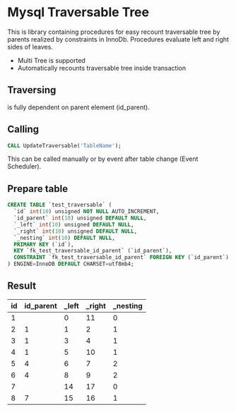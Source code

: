# Mysql Traversable Tree #
This is library containing procedures for easy recount traversable tree by parents realized by constraints in InnoDb. 
Procedures evaluate left and right sides of leaves. 

- Multi Tree is supported
- Automatically recounts traversable tree inside transaction

## Traversing ##
is fully dependent on parent element (id_parent). 

## Calling ##
```sql
CALL UpdateTraversable('TableName');
```

This can be called manually or by event after table change (Event Scheduler).

## Prepare table ##
```sql
CREATE TABLE `test_traversable` (
  `id` int(10) unsigned NOT NULL AUTO_INCREMENT,
  `id_parent` int(10) unsigned DEFAULT NULL,
  `_left` int(10) unsigned DEFAULT NULL,
  `_right` int(10) unsigned DEFAULT NULL,
  `_nesting` int(10) DEFAULT NULL,
  PRIMARY KEY (`id`),
  KEY `fk_test_traversable_id_parent` (`id_parent`),
  CONSTRAINT `fk_test_traversable_id_parent` FOREIGN KEY (`id_parent`) REFERENCES `test_traversable` (`id`) ON DELETE NO ACTION ON UPDATE NO ACTION,
) ENGINE=InnoDB DEFAULT CHARSET=utf8mb4;
```

## Result ##
| id | id_parent | _left | _right | _nesting | 
|----|-----------|-------|--------|----------| 
| 1  |           | 0     | 11     | 0        | 
| 2  | 1         | 1     | 2      | 1        | 
| 3  | 1         | 3     | 4      | 1        | 
| 4  | 1         | 5     | 10     | 1        | 
| 5  | 4         | 6     | 7      | 2        | 
| 6  | 4         | 8     | 9      | 2        | 
| 7  |           | 14    | 17     | 0        | 
| 8  | 7         | 15    | 16     | 1        | 
